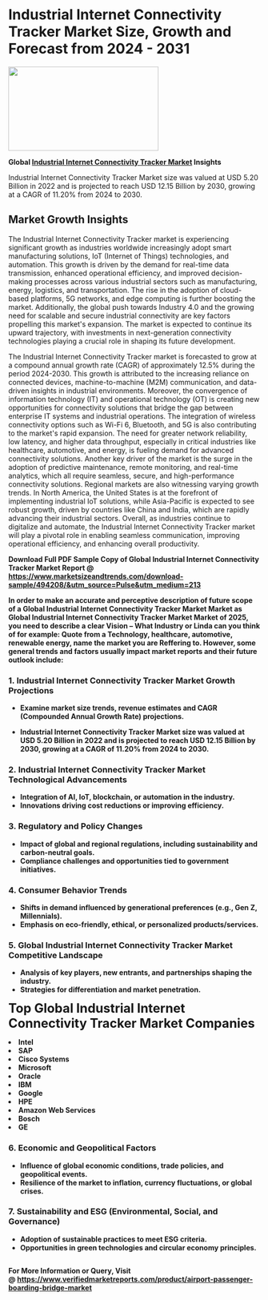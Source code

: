<H1>Industrial Internet Connectivity Tracker Market Size, Growth and Forecast from 2024 - 2031</H1><img class="aligncenter size-medium wp-image-584254" src="https://thirdeyenews.in/wp-content/uploads/2024/09/Global-Market-Research-300x168.jpeg" alt="" width="300" height="168" /><p><strong>Global&nbsp;<a href="https://www.marketsizeandtrends.com/download-sample/494208/&amp;utm_source=Pulse&amp;utm_medium=213">Industrial Internet Connectivity Tracker Market</a> Insights</strong></p><p>Industrial Internet Connectivity Tracker Market size was valued at USD 5.20 Billion in 2022 and is projected to reach USD 12.15 Billion by 2030, growing at a CAGR of 11.20% from 2024 to 2030.</p><p><h2>Market Growth Insights</h2> <p>The Industrial Internet Connectivity Tracker market is experiencing significant growth as industries worldwide increasingly adopt smart manufacturing solutions, IoT (Internet of Things) technologies, and automation. This growth is driven by the demand for real-time data transmission, enhanced operational efficiency, and improved decision-making processes across various industrial sectors such as manufacturing, energy, logistics, and transportation. The rise in the adoption of cloud-based platforms, 5G networks, and edge computing is further boosting the market. Additionally, the global push towards Industry 4.0 and the growing need for scalable and secure industrial connectivity are key factors propelling this market's expansion. The market is expected to continue its upward trajectory, with investments in next-generation connectivity technologies playing a crucial role in shaping its future development.</p> <p><strong></strong></p> <p>The Industrial Internet Connectivity Tracker market is forecasted to grow at a compound annual growth rate (CAGR) of approximately 12.5% during the period 2024-2030. This growth is attributed to the increasing reliance on connected devices, machine-to-machine (M2M) communication, and data-driven insights in industrial environments. Moreover, the convergence of information technology (IT) and operational technology (OT) is creating new opportunities for connectivity solutions that bridge the gap between enterprise IT systems and industrial operations. The integration of wireless connectivity options such as Wi-Fi 6, Bluetooth, and 5G is also contributing to the market's rapid expansion. The need for greater network reliability, low latency, and higher data throughput, especially in critical industries like healthcare, automotive, and energy, is fueling demand for advanced connectivity solutions. Another key driver of the market is the surge in the adoption of predictive maintenance, remote monitoring, and real-time analytics, which all require seamless, secure, and high-performance connectivity solutions. Regional markets are also witnessing varying growth trends. In North America, the United States is at the forefront of implementing industrial IoT solutions, while Asia-Pacific is expected to see robust growth, driven by countries like China and India, which are rapidly advancing their industrial sectors. Overall, as industries continue to digitalize and automate, the Industrial Internet Connectivity Tracker market will play a pivotal role in enabling seamless communication, improving operational efficiency, and enhancing overall productivity. <p><strong></p><p><span class=""><strong>Download Full PDF Sample Copy of Global Industrial Internet Connectivity Tracker Market Report</strong> @ <a href="https://www.marketsizeandtrends.com/download-sample/494208/&amp;utm_source=Pulse&amp;utm_medium=213" target="_blank">https://www.marketsizeandtrends.com/download-sample/494208/&amp;utm_source=Pulse&amp;utm_medium=213</a></span></p><p>In order to make an accurate and perceptive description of future scope of a Global&nbsp;Industrial Internet Connectivity Tracker Market Market as Global&nbsp;Industrial Internet Connectivity Tracker Market Market of 2025, you need to describe a clear Vision &ndash; What Industry or Linda can you think of for example: Quote from a Technology, healthcare, automotive, renewable energy, name the market you are Reffering to. However, some general trends and factors usually impact market reports and their future outlook include:</p><h3>1.&nbsp;<strong>Industrial Internet Connectivity Tracker Market Growth Projections</strong></h3><ul><li>Examine market size trends, revenue estimates and CAGR (Compounded Annual Growth Rate) projections.</li><li><p>Industrial Internet Connectivity Tracker Market size was valued at USD 5.20 Billion in 2022 and is projected to reach USD 12.15 Billion by 2030, growing at a CAGR of 11.20% from 2024 to 2030.</p></li></ul><h3>2.&nbsp;<strong>Industrial Internet Connectivity Tracker Market Technological Advancements</strong></h3><ul><li>Integration of AI, IoT, blockchain, or automation in the industry.</li><li>Innovations driving cost reductions or improving efficiency.</li></ul><h3>3.&nbsp;<strong>Regulatory and Policy Changes</strong></h3><ul><li>Impact of global and regional regulations, including sustainability and carbon-neutral goals.</li><li>Compliance challenges and opportunities tied to government initiatives.</li></ul><h3>4.&nbsp;<strong>Consumer Behavior Trends</strong></h3><ul><li>Shifts in demand influenced by generational preferences (e.g., Gen Z, Millennials).</li><li>Emphasis on eco-friendly, ethical, or personalized products/services.</li></ul><h3>5.&nbsp;<strong>Global Industrial Internet Connectivity Tracker Market Competitive Landscape</strong></h3><ul><li>Analysis of key players, new entrants, and partnerships shaping the industry.</li><li>Strategies for differentiation and market penetration.</li></ul><p data-pm-slice="1 1 []"><span style="color: inherit; font-family: inherit; font-size: 25px;">Top Global Industrial Internet Connectivity Tracker Market Companies</span></p><div class="" data-test-id=""><p><li>Intel</li><li> SAP</li><li> Cisco Systems</li><li> Microsoft</li><li> Oracle</li><li> IBM</li><li> Google</li><li> HPE</li><li> Amazon Web Services</li><li> Bosch</li><li> GE</li></p></div><h3>6.&nbsp;<strong>Economic and Geopolitical Factors</strong></h3><ul><li>Influence of global economic conditions, trade policies, and geopolitical events.</li><li>Resilience of the market to inflation, currency fluctuations, or global crises.</li></ul><h3>7.&nbsp;<strong>Sustainability and ESG (Environmental, Social, and Governance)</strong></h3><ul><li>Adoption of sustainable practices to meet ESG criteria.</li><li>Opportunities in green technologies and circular economy principles.</li></ul><h2><strong style="font-size: 14px;">For More Information or Query, Visit @&nbsp;</strong><a style="background-color: #ffffff; font-size: 14px;" href="https://www.marketsizeandtrends.com/report/industrial-internet-connectivity-tracker-market/" target="_blank">https://www.verifiedmarketreports.com/product/airport-passenger-boarding-bridge-market</a></h2>
